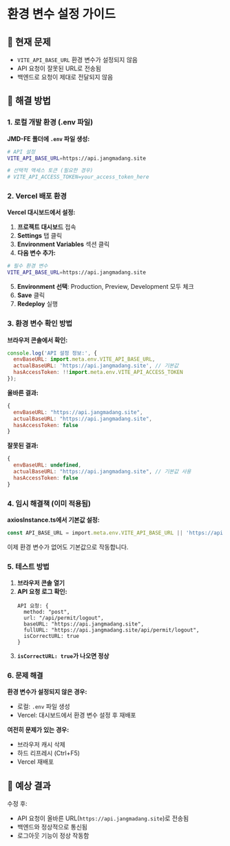 # 환경 변수 설정 가이드

## 🚨 현재 문제
- `VITE_API_BASE_URL` 환경 변수가 설정되지 않음
- API 요청이 잘못된 URL로 전송됨
- 백엔드로 요청이 제대로 전달되지 않음

## 🔧 해결 방법

### 1. 로컬 개발 환경 (.env 파일)

**JMD-FE 폴더에 `.env` 파일 생성:**
```bash
# API 설정
VITE_API_BASE_URL=https://api.jangmadang.site

# 선택적 액세스 토큰 (필요한 경우)
# VITE_API_ACCESS_TOKEN=your_access_token_here
```

### 2. Vercel 배포 환경

**Vercel 대시보드에서 설정:**
1. **프로젝트 대시보드** 접속
2. **Settings** 탭 클릭
3. **Environment Variables** 섹션 클릭
4. **다음 변수 추가:**

```bash
# 필수 환경 변수
VITE_API_BASE_URL=https://api.jangmadang.site
```

5. **Environment 선택**: Production, Preview, Development 모두 체크
6. **Save** 클릭
7. **Redeploy** 실행

### 3. 환경 변수 확인 방법

**브라우저 콘솔에서 확인:**
```javascript
console.log('API 설정 정보:', {
  envBaseURL: import.meta.env.VITE_API_BASE_URL,
  actualBaseURL: 'https://api.jangmadang.site', // 기본값
  hasAccessToken: !!import.meta.env.VITE_API_ACCESS_TOKEN
});
```

**올바른 결과:**
```javascript
{
  envBaseURL: "https://api.jangmadang.site",
  actualBaseURL: "https://api.jangmadang.site",
  hasAccessToken: false
}
```

**잘못된 결과:**
```javascript
{
  envBaseURL: undefined,
  actualBaseURL: "https://api.jangmadang.site", // 기본값 사용
  hasAccessToken: false
}
```

### 4. 임시 해결책 (이미 적용됨)

**axiosInstance.ts에서 기본값 설정:**
```typescript
const API_BASE_URL = import.meta.env.VITE_API_BASE_URL || 'https://api.jangmadang.site';
```

이제 환경 변수가 없어도 기본값으로 작동합니다.

### 5. 테스트 방법

1. **브라우저 콘솔 열기**
2. **API 요청 로그 확인:**
   ```
   API 요청: {
     method: "post",
     url: "/api/permit/logout",
     baseURL: "https://api.jangmadang.site",
     fullURL: "https://api.jangmadang.site/api/permit/logout",
     isCorrectURL: true
   }
   ```
3. **`isCorrectURL: true`가 나오면 정상**

### 6. 문제 해결

**환경 변수가 설정되지 않은 경우:**
- 로컬: `.env` 파일 생성
- Vercel: 대시보드에서 환경 변수 설정 후 재배포

**여전히 문제가 있는 경우:**
- 브라우저 캐시 삭제
- 하드 리프레시 (Ctrl+F5)
- Vercel 재배포

## 🎯 예상 결과

수정 후:
- API 요청이 올바른 URL(`https://api.jangmadang.site`)로 전송됨
- 백엔드와 정상적으로 통신됨
- 로그아웃 기능이 정상 작동함 